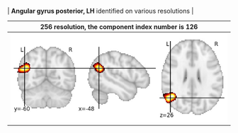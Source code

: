 


| **Angular gyrus posterior, LH** identified on various resolutions |

| 256 resolution, the component index number is 126|  
|:---:|  
| ![Component 256](../256/final/126.jpg "From component 256: Angular gyrus posterior, LH") |
